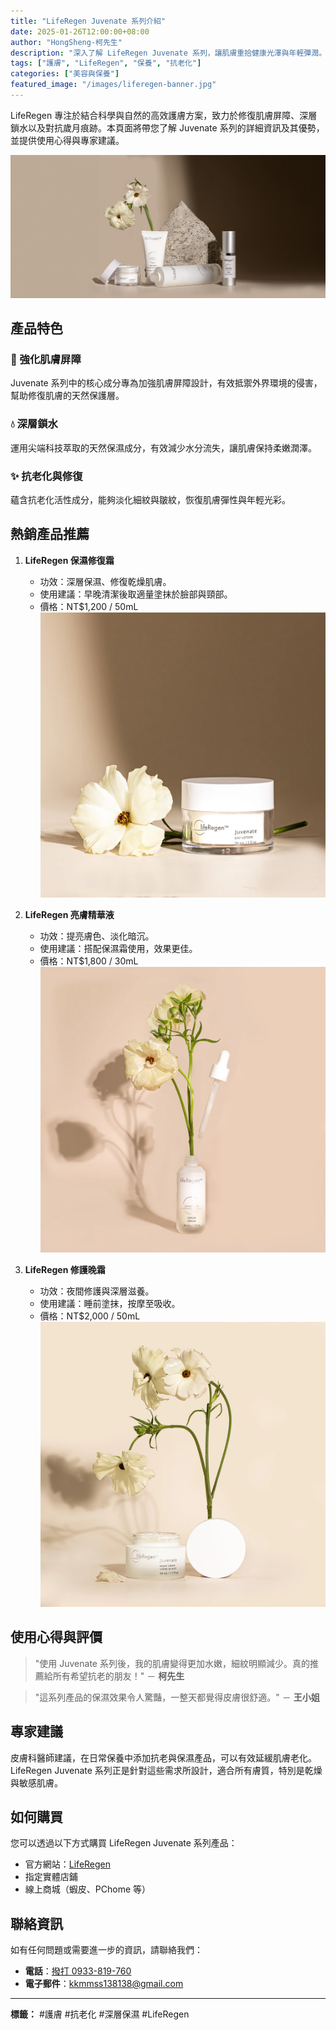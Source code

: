```yaml
---
title: "LifeRegen Juvenate 系列介紹"
date: 2025-01-26T12:00:00+08:00
author: "HongSheng-柯先生"
description: "深入了解 LifeRegen Juvenate 系列，讓肌膚重拾健康光澤與年輕彈潤。"
tags: ["護膚", "LifeRegen", "保養", "抗老化"]
categories: ["美容與保養"]
featured_image: "/images/liferegen-banner.jpg"
---
```


LifeRegen 專注於結合科學與自然的高效護膚方案，致力於修復肌膚屏障、深層鎖水以及對抗歲月痕跡。本頁面將帶您了解 Juvenate 系列的詳細資訊及其優勢，並提供使用心得與專家建議。

![LifeRegen Juvenate 系列](/img/header_liferegen_desktop.webp "LifeRegen Juvenate 系列示意圖")

## 產品特色

### 🌟 強化肌膚屏障
Juvenate 系列中的核心成分專為加強肌膚屏障設計，有效抵禦外界環境的侵害，幫助修復肌膚的天然保護層。

### 💧 深層鎖水
運用尖端科技萃取的天然保濕成分，有效減少水分流失，讓肌膚保持柔嫩潤澤。

### ✨ 抗老化與修復
蘊含抗老化活性成分，能夠淡化細紋與皺紋，恢復肌膚彈性與年輕光彩。

## 熱銷產品推薦

1. **LifeRegen 保濕修復霜**
   - 功效：深層保濕、修復乾燥肌膚。
   - 使用建議：早晚清潔後取適量塗抹於臉部與頸部。
   - 價格：NT$1,200 / 50mL
   ![LifeRegen Juvenate 系列](/img/daycreamjarflower.webp "LifeRegen Juvenate 保濕修復霜")  

2. **LifeRegen 亮膚精華液**
   - 功效：提亮膚色、淡化暗沉。
   - 使用建議：搭配保濕霜使用，效果更佳。
   - 價格：NT$1,800 / 30mL
   ![LifeRegen Juvenate 系列](/img/Serum_big_flower1_2.webp "LifeRegen Juvenate 亮膚精華液")

3. **LifeRegen 修護晚霜**
   - 功效：夜間修護與深層滋養。
   - 使用建議：睡前塗抹，按摩至吸收。
   - 價格：NT$2,000 / 50mL
   ![LifeRegen Juvenate 系列](/img/NightCreamFloral.webp "LifeRegen Juvenate 修護晚霜")

## 使用心得與評價

> "使用 Juvenate 系列後，我的肌膚變得更加水嫩，細紋明顯減少。真的推薦給所有希望抗老的朋友！" － **柯先生**

> "這系列產品的保濕效果令人驚豔，一整天都覺得皮膚很舒適。" － **王小姐**

## 專家建議
皮膚科醫師建議，在日常保養中添加抗老與保濕產品，可以有效延緩肌膚老化。LifeRegen Juvenate 系列正是針對這些需求所設計，適合所有膚質，特別是乾燥與敏感肌膚。

## 如何購買

您可以透過以下方式購買 LifeRegen Juvenate 系列產品：

- 官方網站：[LifeRegen](https://www.liferegen.com/zh-hant-tn?sponsor=tw011218)
- 指定實體店鋪
- 線上商城（蝦皮、PChome 等）

## 聯絡資訊

如有任何問題或需要進一步的資訊，請聯絡我們：

- **電話**：[撥打 0933-819-760](tel:0933819760)
- **電子郵件**：[kkmmss138138@gmail.com](mailto:kkmmss138138@gmail.com)

---

**標籤：** #護膚 #抗老化 #深層保濕 #LifeRegen
